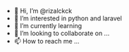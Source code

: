 - 👋 Hi, I’m @rizalckck
- 👀 I’m interested in python and laravel
- 🌱 I’m currently learning
- 💞️ I’m looking to collaborate on ...
- 📫 How to reach me ...

<!---
rizalckck/rizalckck is a ✨ special ✨ repository because its `README.md` (this file) appears on your GitHub profile.
You can click the Preview link to take a look at your changes.
--->
